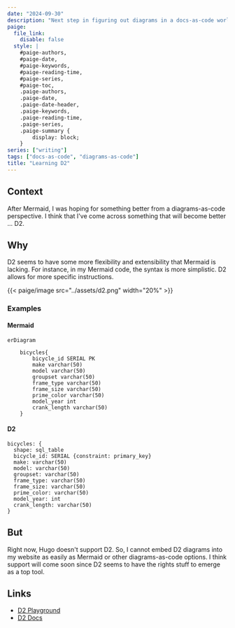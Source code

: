 ```yaml
---
date: "2024-09-30"
description: "Next step in figuring out diagrams in a docs-as-code world."
paige:
  file_link:
    disable: false
  style: |
    #paige-authors,
    #paige-date,
    #paige-keywords,
    #paige-reading-time,
    #paige-series,
    #paige-toc,
    .paige-authors,
    .paige-date,
    .paige-date-header,
    .paige-keywords,
    .paige-reading-time,
    .paige-series,
    .paige-summary {
        display: block;
    }
series: ["writing"]
tags: ["docs-as-code", "diagrams-as-code"]
title: "Learning D2"
---
```


## Context
After Mermaid, I was hoping for something better from a diagrams-as-code perspective. I think that I've come across something that will become better ... D2. 

## Why
D2 seems to have some more flexibility and extensibility that Mermaid is lacking. For instance, in my Mermaid code, the syntax is more simplistic. D2 allows for more specific instructions.

{{< paige/image src="../assets/d2.png" width="20%" >}}
<br>
### Examples
#### Mermaid
```
erDiagram

    bicycles{
        bicycle_id SERIAL PK
        make varchar(50)
        model varchar(50)
        groupset varchar(50)
        frame_type varchar(50)
        frame_size varchar(50)
        prime_color varchar(50)
        model_year int
        crank_length varchar(50)
    }
```

#### D2
```
bicycles: {
  shape: sql_table
  bicycle_id: SERIAL {constraint: primary_key}
  make: varchar(50)
  model: varchar(50)
  groupset: varchar(50)
  frame_type: varchar(50)
  frame_size: varchar(50)
  prime_color: varchar(50)
  model_year: int
  crank_length: varchar(50)
}
```
## But
Right now, Hugo doesn't support D2. So, I cannot embed D2 diagrams into my website as easily as Mermaid or other diagrams-as-code options. I think support will come soon since D2 seems to have the rights stuff to emerge as a top tool. 

## Links
- [D2 Playground](https://play.d2lang.com)
- [D2 Docs](https://d2lang.com)
